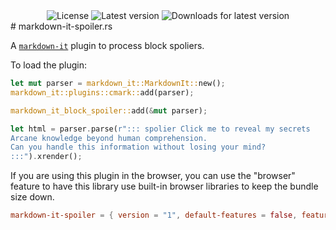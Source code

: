 <div align="center">
  <img src="https://img.shields.io/crates/l/markdown-it-block-spoiler?style=for-the-badge" alt="License" />
  <img src="https://img.shields.io/crates/v/markdown-it-block-spoiler?style=for-the-badge" alt="Latest version" />
  <img src="https://img.shields.io/crates/dv/markdown-it-block-spoiler?style=for-the-badge" alt="Downloads for latest version" />
</div>
# markdown-it-spoiler.rs

A [`markdown-it`](https://crates.io/crates/markdown-it) plugin to process block spoliers.

To load the plugin:

```rust
let mut parser = markdown_it::MarkdownIt::new();
markdown_it::plugins::cmark::add(parser);

markdown_it_block_spoiler::add(&mut parser);

let html = parser.parse(r"::: spolier Click me to reveal my secrets
Arcane knowledge beyond human comprehension.
Can you handle this information without losing your mind?
:::").xrender();
```

If you are using this plugin in the browser, you can use the "browser" feature to have this library use built-in browser libraries to keep the bundle size down.

``` toml
markdown-it-spoiler = { version = "1", default-features = false, features = ["browser"] }
```
